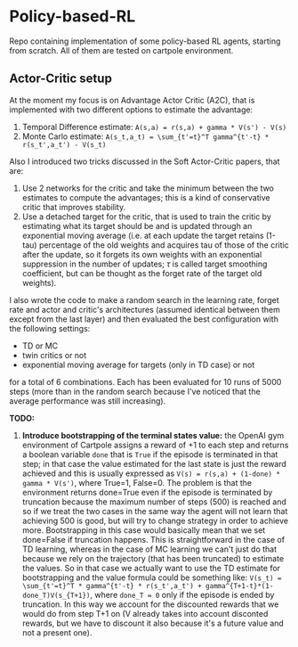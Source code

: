 # Policy-based-RL
Repo containing implementation of some policy-based RL agents, starting from scratch. All of them are tested on cartpole environment.

## Actor-Critic setup
At the moment my focus is on Advantage Actor Critic (A2C), that is implemented with two different options to estimate the advantage:
1. Temporal Difference estimate: `A(s,a) = r(s,a) + gamma * V(s') - V(s)`
2. Monte Carlo estimate: `A(s_t,a_t) = \sum_{t'=t}^T gamma^{t'-t} * r(s_t',a_t') - V(s_t)`

Also I introduced two tricks discussed in the Soft Actor-Critic papers, that are:
1. Use 2 networks for the critic and take the minimum between the two estimates to compute the advantages; this is a kind of conservative critic that improves stability.
2. Use a detached target for the critic, that is used to train the critic by estimating what its target should be and is updated through an exponential moving average (i.e. at each update the target retains (1-tau) percentage of the old weights and acquires tau of those of the critic after the update, so it forgets its own weights with an exponential suppression in the number of updates; $\tau$ is called target smoothing coefficient, but can be thought as the forget rate of the target old weights).

I also wrote the code to make a random search in the learning rate, forget rate and actor and critic's architectures (assumed identical between them except from the last layer) and then evaluated the best configuration with the following settings:
* TD or MC
* twin critics or not
* exponential moving average for targets (only in TD case) or not

for a total of 6 combinations. Each has been evaluated for 10 runs of 5000 steps (more than in the random search because I've noticed that the average performance was still increasing).

**TODO:**
1. **Introduce bootstrapping of the terminal states value:** the OpenAI gym environment of Cartpole assigns a reward of +1 to each step and returns a boolean variable `done` that is `True` if the episode is terminated in that step; in that case the value estimated for the last state is just the reward achieved and this is usually expressed as `V(s) = r(s,a) + (1-done) * gamma * V(s')`, where True=1, False=0.
The problem is that the environment returns done=True even if the episode is terminated by truncation because the maximum number of steps (500) is reached and so if we treat the two cases in the same way the agent will not learn that achieving 500 is good, but will try to change strategy in order to achieve more. Bootstrapping in this case would basically mean that we set done=False if truncation happens. This is straightforward in the case of TD learning, whereas in the case of MC learning we can't just do that because we rely on the trajectory (that has been truncated) to estimate the values. So in that case we actually want to use the TD estimate for bootstrapping and the value formula could be something like: 
`V(s_t) = \sum_{t'=t}^T * gamma^{t'-t} * r(s_t',a_t') + gamma^{T+1-t}*(1-done_T)V(s_{T+1})`, where `done_T = 0` only if the episode is ended by truncation. In this way we account for the discounted rewards that we would do from step T+1 on (V already takes into account disconted rewards, but we have to discount it also because it's a future value and not a present one).
